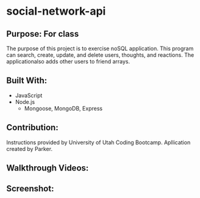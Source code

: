 # social-network-api

## Purpose: For class
The purpose of this project is to exercise noSQL application. This program can search, create, update, and delete users, thoughts, and reactions. The applicationalso adds other users to friend arrays.

## Built With:
* JavaScript
* Node.js
    * Mongoose, MongoDB, Express

## Contribution:
Instructions provided by University of Utah Coding Bootcamp.
Apllication created by Parker.

## Walkthrough Videos:

## Screenshot: